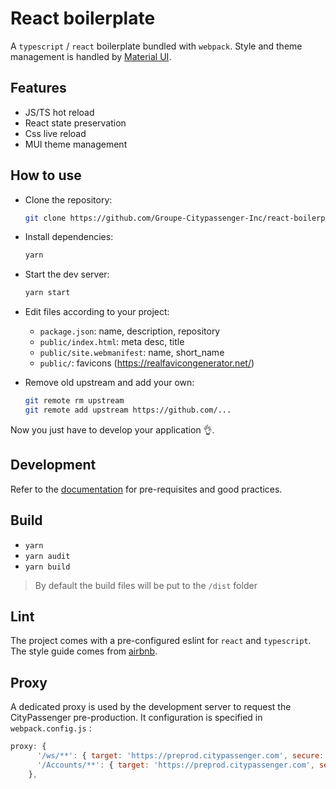 # React boilerplate

A `typescript` / `react` boilerplate bundled with `webpack`. Style and theme management is handled by [Material UI](https://mui.com/).

## Features

- JS/TS hot reload
- React state preservation
- Css live reload
- MUI theme management

## How to use

- Clone the repository:

  ```bash
  git clone https://github.com/Groupe-Citypassenger-Inc/react-boilerplate
  ```

- Install dependencies:

  ```bash
  yarn
  ```

- Start the dev server:

  ```bash
  yarn start
  ```

- Edit files according to your project:
  - `package.json`: name, description, repository
  - `public/index.html`: meta desc, title
  - `public/site.webmanifest`: name, short_name
  - `public/`: favicons (https://realfavicongenerator.net/)


- Remove old upstream and add your own:
  ```bash
  git remote rm upstream
  git remote add upstream https://github.com/...
  ```

Now you just have to develop your application 👌.

## Development

Refer to the [documentation](https://github.com/Groupe-Citypassenger-Inc/Documentation#comment-d%C3%A9velopper-des-projets-front-end) for pre-requisites and good practices.

## Build

- `yarn`
- `yarn audit`
- `yarn build`

> By default the build files will be put to the `/dist` folder

## Lint

The project comes with a pre-configured eslint for `react` and `typescript`. The style guide comes from [airbnb](https://github.com/airbnb/javascript).

## Proxy

A dedicated proxy is used by the development server to request the CityPassenger pre-production. It configuration is specified in `webpack.config.js` :

```js
proxy: {
      '/ws/**': { target: 'https://preprod.citypassenger.com', secure: false },
      '/Accounts/**': { target: 'https://preprod.citypassenger.com', secure: false, headers: { host: 'preprod.citypassenger.com' } },
    },
```